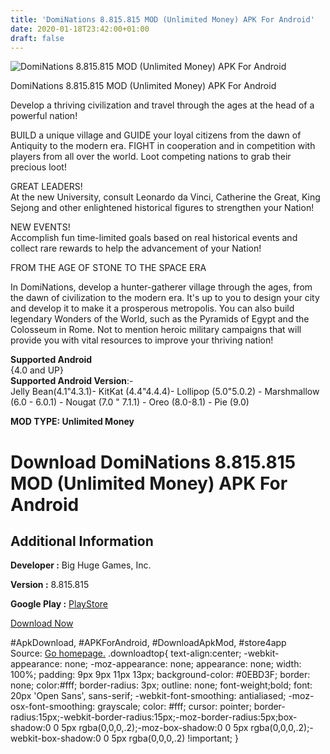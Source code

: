 ```yaml
---
title: 'DomiNations 8.815.815 MOD (Unlimited Money) APK For Android'
date: 2020-01-18T23:42:00+01:00
draft: false
---
```


![DomiNations 8.815.815 MOD (Unlimited Money) APK For Android](https://i0.wp.com/apkhome.net/wp-content/uploads/2020/01/DomiNations-8.815.815-MOD-Unlimited-Money.png "DomiNations 8.815.815 MOD (Unlimited Money) APK For Android")

  

DomiNations 8.815.815 MOD (Unlimited Money) APK For Android

Develop a thriving civilization and travel through the ages at the head of a powerful nation!

BUILD a unique village and GUIDE your loyal citizens from the dawn of Antiquity to the modern era. FIGHT in cooperation and in competition with players from all over the world. Loot competing nations to grab their precious loot!

GREAT LEADERS!  
At the new University, consult Leonardo da Vinci, Catherine the Great, King Sejong and other enlightened historical figures to strengthen your Nation!

NEW EVENTS!  
Accomplish fun time-limited goals based on real historical events and collect rare rewards to help the advancement of your Nation!

FROM THE AGE OF STONE TO THE SPACE ERA

In DomiNations, develop a hunter-gatherer village through the ages, from the dawn of civilization to the modern era. It's up to you to design your city and develop it to make it a prosperous metropolis. You can also build legendary Wonders of the World, such as the Pyramids of Egypt and the Colosseum in Rome. Not to mention heroic military campaigns that will provide you with vital resources to improve your thriving nation!

**Supported Android**  
{4.0 and UP}  
**Supported Android Version**:-  
Jelly Bean(4.1"4.3.1)- KitKat (4.4"4.4.4)- Lollipop (5.0"5.0.2) - Marshmallow (6.0 - 6.0.1) - Nougat (7.0 " 7.1.1) - Oreo (8.0-8.1) - Pie (9.0)

**MOD TYPE: Unlimited Money**

Download DomiNations 8.815.815 MOD (Unlimited Money) APK For Android
====================================================================

Additional Information
----------------------

**Developer :** Big Huge Games, Inc.

**Version :** 8.815.815

**Google Play :** [PlayStore](https://play.google.com/store/apps/details?id=com.nexonm.dominations.adk)

  

[Download Now](https://store4app.co/post/dominations-8-815-815-mod-unlimited-money-apk-for-android_1579370698)

  
#ApkDownload, #APKForAndroid, #DownloadApkMod, #store4app  
Source: [Go homepage.](https://store4app.co/post/dominations-8-815-815-mod-unlimited-money-apk-for-android_1579370698) .downloadtop{ text-align:center; -webkit-appearance: none; -moz-appearance: none; appearance: none; width: 100%; padding: 9px 9px 11px 13px; background-color: #0EBD3F; border: none; color:#fff; border-radius: 3px; outline: none; font-weight;bold; font: 20px 'Open Sans', sans-serif; -webkit-font-smoothing: antialiased; -moz-osx-font-smoothing: grayscale; color: #fff; cursor: pointer; border-radius:15px;-webkit-border-radius:15px;-moz-border-radius:5px;box-shadow:0 0 5px rgba(0,0,0,.2);-moz-box-shadow:0 0 5px rgba(0,0,0,.2);-webkit-box-shadow:0 0 5px rgba(0,0,0,.2) !important; }